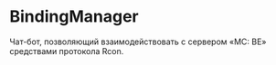 # BindingManager
Чат-бот, позволяющий взаимодействовать с сервером «MC: BE» средствами протокола Rcon.

